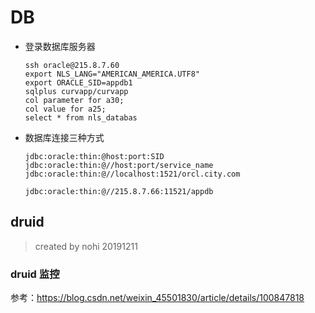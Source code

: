 # DB

* 登录数据库服务器

  ```
  ssh oracle@215.8.7.60
  export NLS_LANG="AMERICAN_AMERICA.UTF8"
  export ORACLE_SID=appdb1
  sqlplus curvapp/curvapp
  col parameter for a30;
  col value for a25;
  select * from nls_databas
  ```

* 数据库连接三种方式

  ```
  jdbc:oracle:thin:@host:port:SID 
  jdbc:oracle:thin:@//host:port/service_name
  jdbc:oracle:thin:@//localhost:1521/orcl.city.com 
  
  jdbc:oracle:thin:@//215.8.7.66:11521/appdb
  ```
  

## druid

> created by nohi 20191211

### druid 监控

参考：https://blog.csdn.net/weixin_45501830/article/details/100847818
